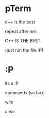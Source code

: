 # pTerm
c++ is the best

repeat after me:

C++ IS THE BEST

(just run the file :P)


# :P
its a :P

commands (so far):

wim

clear
